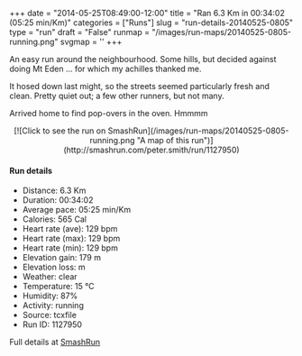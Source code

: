 +++
date = "2014-05-25T08:49:00-12:00"
title = "Ran 6.3 Km in 00:34:02 (05:25 min/Km)"
categories = ["Runs"]
slug = "run-details-20140525-0805"
type = "run"
draft = "False"
runmap = "/images/run-maps/20140525-0805-running.png"
svgmap = '<polyline points="64 5, 67 0, 58 1, 49 5, 43 10, 43 14, 22 77, 32 79, 52 84, 54 92, 58 96, 76 100, 73 95, 73 85, 75 75, 78 69, 77 57, 69 46, 70 42, 72 39, 77 32, 76 27, 71 23, 71 20, 77 2, 73 1, 65 13, 61 12, 64 6">'
+++

An easy run around the neighbourhood.  Some hills, but decided against doing Mt Eden ... for which my achilles thanked me. 

It hosed down last might, so the streets seemed particularly fresh and clean. Pretty quiet out; a few other runners, but not many. 

Arrived home to find pop-overs in the oven.  Hmmmm



<!--more-->

<center>
[![Click to see the run on SmashRun](/images/run-maps/20140525-0805-running.png "A map of this run")](http://smashrun.com/peter.smith/run/1127950)
</center>

#### Run details

* Distance: 6.3 Km
* Duration: 00:34:02
* Average pace: 05:25 min/Km
* Calories: 565 Cal
* Heart rate (ave): 129 bpm
* Heart rate (max): 129 bpm
* Heart rate (min): 129 bpm
* Elevation gain: 179 m
* Elevation loss:  m
* Weather: clear
* Temperature: 15 &deg;C
* Humidity: 87%
* Activity: running
* Source: tcxfile
* Run ID: 1127950

Full details at [SmashRun](http://smashrun.com/peter.smith/run/1127950)